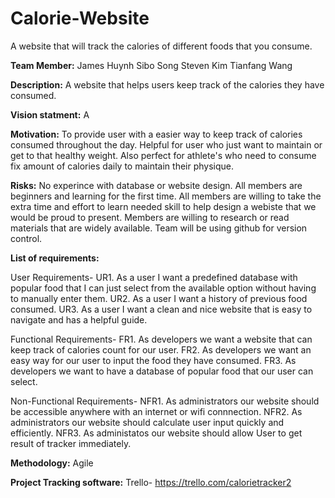 # Calorie-Website
A website that will track the calories of different foods that you consume. 

**Team Member:**
James Huynh
Sibo Song
Steven Kim
Tianfang Wang

**Description:** 
A website that helps users keep track of the calories they have consumed.

**Vision statment:**
A 

**Motivation:**
To provide user with a easier way to keep track of calories consumed throughout the day.
Helpful for user who just want to maintain or get to that healthy weight. Also perfect for 
athlete's who need to consume fix amount of calories daily to maintain their physique.

**Risks:**
No experince with database or website design. All members are beginners and
learning for the first time. All members are willing to take the extra time and effort to
learn needed skill to help design a webiste that we would be proud to present. Members are
willing to research or read materials that are widely available. Team will be using github 
for version control.

**List of requirements:**

User Requirements- 
UR1. As a user I want a predefined database with popular food that I can just select from the available
     option without having to manually enter them.
UR2. As a user I want a history of previous food consumed.
UR3. As a user I want a clean and nice website that is easy to navigate and has a helpful guide.

Functional Requirements-
FR1. As developers we want a website that can keep track of calories count for our user.
FR2. As developers we want an easy way for our user to input the food they have consumed.
FR3. As developers we want to have a database of popular food that our user can select.

Non-Functional Requirements-
NFR1. As administrators our website should be accessible anywhere with an internet or wifi connnection.
NFR2. As administrators our website should calculate user input quickly and efficiently.
NFR3. As administatos our website should allow User to get result of tracker immediately. 

**Methodology:**
Agile

**Project Tracking software:**
Trello- https://trello.com/calorietracker2



